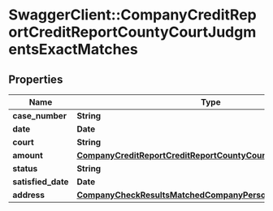 # SwaggerClient::CompanyCreditReportCreditReportCountyCourtJudgmentsExactMatches

## Properties
Name | Type | Description | Notes
------------ | ------------- | ------------- | -------------
**case_number** | **String** |  | 
**date** | **Date** |  | 
**court** | **String** |  | 
**amount** | [**CompanyCreditReportCreditReportCountyCourtJudgmentsAmount**](CompanyCreditReportCreditReportCountyCourtJudgmentsAmount.md) |  | 
**status** | **String** |  | 
**satisfied_date** | **Date** |  | 
**address** | [**CompanyCheckResultsMatchedCompanyPersonServiceAddress**](CompanyCheckResultsMatchedCompanyPersonServiceAddress.md) |  | 


